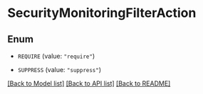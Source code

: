 # SecurityMonitoringFilterAction

## Enum


* `REQUIRE` (value: `"require"`)

* `SUPPRESS` (value: `"suppress"`)


[[Back to Model list]](../README.md#documentation-for-models) [[Back to API list]](../README.md#documentation-for-api-endpoints) [[Back to README]](../README.md)



